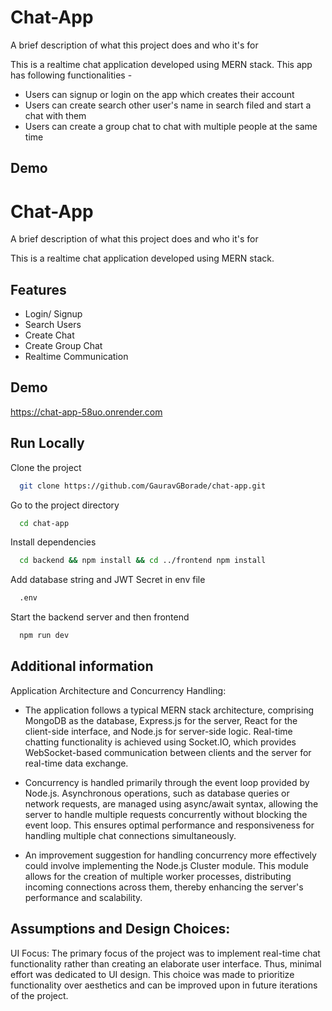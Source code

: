 
# Chat-App

A brief description of what this project does and who it's for

This is a realtime chat application developed using MERN stack.
This app has following functionalities - 

* Users can signup or login on the app which creates their account
* Users can create search other user's name in search filed and start a chat with them
* Users can create a group chat to chat with multiple people at the same time
## Demo


# Chat-App

A brief description of what this project does and who it's for

This is a realtime chat application developed using MERN stack.

## Features

- Login/ Signup
- Search Users
- Create Chat
- Create Group Chat
- Realtime Communication


## Demo

https://chat-app-58uo.onrender.com

## Run Locally

Clone the project

```bash
  git clone https://github.com/GauravGBorade/chat-app.git
```

Go to the project directory

```bash
  cd chat-app
```

Install dependencies

```bash
  cd backend && npm install && cd ../frontend npm install
```

Add database string and JWT Secret in env file

```bash
  .env
```

Start the backend server and then frontend

```bash
  npm run dev
```

## Additional information

Application Architecture and Concurrency Handling:

* The application follows a typical MERN stack architecture, comprising MongoDB as the database, Express.js for the server, React for the client-side interface, and Node.js for server-side logic. Real-time chatting functionality is achieved using Socket.IO, which provides WebSocket-based communication between clients and the server for real-time data exchange.

* Concurrency is handled primarily through the event loop provided by Node.js. Asynchronous operations, such as database queries or network requests, are managed using async/await syntax, allowing the server to handle multiple requests concurrently without blocking the event loop. This ensures optimal performance and responsiveness for handling multiple chat connections simultaneously.

* An improvement suggestion for handling concurrency more effectively could involve implementing the Node.js Cluster module. This module allows for the creation of multiple worker processes, distributing incoming connections across them, thereby enhancing the server's performance and scalability.

## Assumptions and Design Choices:

UI Focus: The primary focus of the project was to implement real-time chat functionality rather than creating an elaborate user interface. Thus, minimal effort was dedicated to UI design. This choice was made to prioritize functionality over aesthetics and can be improved upon in future iterations of the project.



